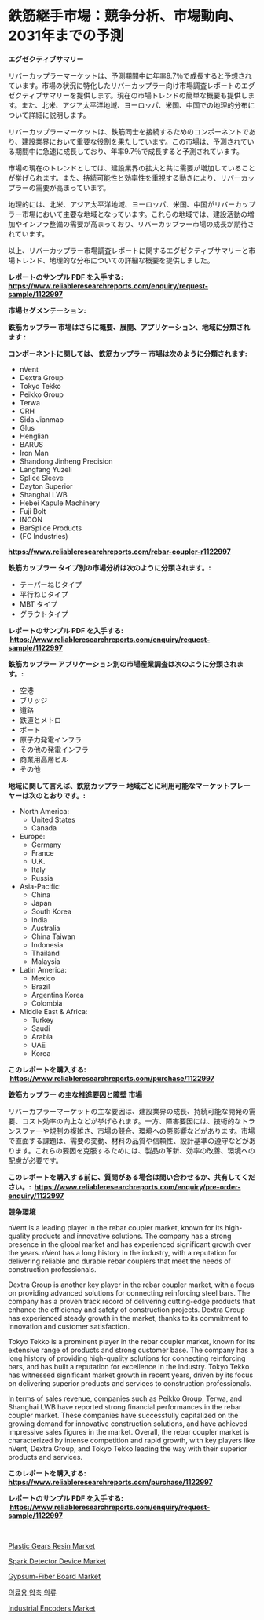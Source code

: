 <p><h1>鉄筋継手市場：競争分析、市場動向、2031年までの予測</h1></p><p><strong>エグゼクティブサマリー</strong></p>
<p><p>リバーカップラーマーケットは、予測期間中に年率9.7％で成長すると予想されています。市場の状況に特化したリバーカップラー向け市場調査レポートのエグゼクティブサマリーを提供します。現在の市場トレンドの簡単な概要も提供します。また、北米、アジア太平洋地域、ヨーロッパ、米国、中国での地理的分布について詳細に説明します。</p><p>リバーカップラーマーケットは、鉄筋同士を接続するためのコンポーネントであり、建設業界において重要な役割を果たしています。この市場は、予測されている期間中に急速に成長しており、年率9.7％で成長すると予測されています。</p><p>市場の現在のトレンドとしては、建設業界の拡大と共に需要が増加していることが挙げられます。また、持続可能性と効率性を重視する動きにより、リバーカップラーの需要が高まっています。</p><p>地理的には、北米、アジア太平洋地域、ヨーロッパ、米国、中国がリバーカップラー市場において主要な地域となっています。これらの地域では、建設活動の増加やインフラ整備の需要が高まっており、リバーカップラー市場の成長が期待されています。</p><p>以上、リバーカップラー市場調査レポートに関するエグゼクティブサマリーと市場トレンド、地理的な分布についての詳細な概要を提供しました。</p></p>
<p><strong>レポートのサンプル PDF を入手する: <a href="https://www.reliableresearchreports.com/enquiry/request-sample/1122997">https://www.reliableresearchreports.com/enquiry/request-sample/1122997</a></strong></p>
<p><strong>市場セグメンテーション:</strong></p>
<p><strong> 鉄筋カップラー 市場はさらに概要、展開、アプリケーション、地域に分類されます :</strong></p>
<p><strong>コンポーネントに関しては、 鉄筋カップラー 市場は次のように分類されます: &nbsp;</strong></p>
<p><ul><li>nVent</li><li>Dextra Group</li><li>Tokyo Tekko</li><li>Peikko Group</li><li>Terwa</li><li>CRH</li><li>Sida Jianmao</li><li>Glus</li><li>Henglian</li><li>BARUS</li><li>Iron Man</li><li>Shandong Jinheng Precision</li><li>Langfang Yuzeli</li><li>Splice Sleeve</li><li>Dayton Superior</li><li>Shanghai LWB</li><li>Hebei Kapule Machinery</li><li>Fuji Bolt</li><li>INCON</li><li>BarSplice Products</li><li>(FC Industries)</li></ul></p>
<p><strong><a href="https://www.reliableresearchreports.com/rebar-coupler-r1122997">https://www.reliableresearchreports.com/rebar-coupler-r1122997</a></strong></p>
<p><strong> 鉄筋カップラー タイプ別の市場分析は次のように分類されます。:</strong></p>
<p><ul><li>テーパーねじタイプ</li><li>平行ねじタイプ</li><li>MBT タイプ</li><li>グラウトタイプ</li></ul></p>
<p><strong>レポートのサンプル PDF を入手する: &nbsp;<a href="https://www.reliableresearchreports.com/enquiry/request-sample/1122997">https://www.reliableresearchreports.com/enquiry/request-sample/1122997</a></strong></p>
<p><strong> 鉄筋カップラー アプリケーション別の市場産業調査は次のように分類されます。:</strong></p>
<p><ul><li>空港</li><li>ブリッジ</li><li>道路</li><li>鉄道とメトロ</li><li>ポート</li><li>原子力発電インフラ</li><li>その他の発電インフラ</li><li>商業用高層ビル</li><li>その他</li></ul></p>
<p><strong>地域に関して言えば、鉄筋カップラー 地域ごとに利用可能なマーケットプレーヤーは次のとおりです。:</strong></p>
<p><ul>
    <li>
        North America:
        <ul>
            <li>United States</li>
            <li>Canada</li>
        </ul>
    </li>
    <li>
        Europe:
        <ul>
            <li>Germany</li>
            <li>France</li>
            <li>U.K.</li>
            <li>Italy</li>
            <li>Russia</li>
        </ul>
    </li>
    <li>
        Asia-Pacific:
        <ul>
            <li>China</li>
            <li>Japan</li>
            <li>South Korea</li>
            <li>India</li>
            <li>Australia</li>
            <li>China Taiwan</li>
            <li>Indonesia</li>
            <li>Thailand</li>
            <li>Malaysia</li>
        </ul>
    </li>
    <li>
        Latin America:
        <ul>
            <li>Mexico</li>
            <li>Brazil</li>
            <li>Argentina Korea</li>
            <li>Colombia</li>
        </ul>
    </li>
    <li>
        Middle East & Africa:
        <ul>
            <li>Turkey</li>
            <li>Saudi</li>
            <li>Arabia</li>
            <li>UAE</li>
            <li>Korea</li>
        </ul>
    </li>
    </ul></p>
<p><strong>このレポートを購入する: &nbsp;<a href="https://www.reliableresearchreports.com/purchase/1122997">https://www.reliableresearchreports.com/purchase/1122997</a></strong></p>
<p><strong>鉄筋カップラー の主な推進要因と障壁 市場</strong></p>
<p><p>リバーカプラーマーケットの主な要因は、建設業界の成長、持続可能な開発の需要、コスト効率の向上などが挙げられます。一方、障害要因には、技術的なトランスファーや規制の複雑さ、市場の競合、環境への悪影響などがあります。市場で直面する課題は、需要の変動、材料の品質や信頼性、設計基準の遵守などがあります。これらの要因を克服するためには、製品の革新、効率の改善、環境への配慮が必要です。</p></p>
<p><strong>このレポートを購入する前に、質問がある場合は問い合わせるか、共有してください。:&nbsp; <a href="https://www.reliableresearchreports.com/enquiry/pre-order-enquiry/1122997">https://www.reliableresearchreports.com/enquiry/pre-order-enquiry/1122997</a></strong></p>
<p><strong>競争環境</strong></p>
<p><p>nVent is a leading player in the rebar coupler market, known for its high-quality products and innovative solutions. The company has a strong presence in the global market and has experienced significant growth over the years. nVent has a long history in the industry, with a reputation for delivering reliable and durable rebar couplers that meet the needs of construction professionals.</p><p>Dextra Group is another key player in the rebar coupler market, with a focus on providing advanced solutions for connecting reinforcing steel bars. The company has a proven track record of delivering cutting-edge products that enhance the efficiency and safety of construction projects. Dextra Group has experienced steady growth in the market, thanks to its commitment to innovation and customer satisfaction.</p><p>Tokyo Tekko is a prominent player in the rebar coupler market, known for its extensive range of products and strong customer base. The company has a long history of providing high-quality solutions for connecting reinforcing bars, and has built a reputation for excellence in the industry. Tokyo Tekko has witnessed significant market growth in recent years, driven by its focus on delivering superior products and services to construction professionals.</p><p>In terms of sales revenue, companies such as Peikko Group, Terwa, and Shanghai LWB have reported strong financial performances in the rebar coupler market. These companies have successfully capitalized on the growing demand for innovative construction solutions, and have achieved impressive sales figures in the market. Overall, the rebar coupler market is characterized by intense competition and rapid growth, with key players like nVent, Dextra Group, and Tokyo Tekko leading the way with their superior products and services.</p></p>
<p><strong>このレポートを購入する: &nbsp; <a href="https://www.reliableresearchreports.com/purchase/1122997">https://www.reliableresearchreports.com/purchase/1122997</a></strong></p>
<p><strong>レポートのサンプル PDF を入手する: &nbsp;<a href="https://www.reliableresearchreports.com/enquiry/request-sample/1122997">https://www.reliableresearchreports.com/enquiry/request-sample/1122997</a></strong><strong></strong></p>
<p>&nbsp;</p>
<p><p><a href="https://github.com/angelajermaine/Market-Research-Report-List-2/blob/main/plastic-gears-resin-market.md">Plastic Gears Resin Market</a></p><p><a href="https://github.com/provorikovar/Market-Research-Report-List-3/blob/main/spark-detector-device-market.md">Spark Detector Device Market</a></p><p><a href="https://eight-handstand-8fb.notion.site/Gypsum-Fiber-Board-Market-Size-Reveals-the-Best-Marketing-Channels-In-Global-Industry-63f738610f7a4e2e817148e2aa005115">Gypsum-Fiber Board Market</a></p><p><a href="https://github.com/vsr06p4p49/Market-Research-Report-List-1/blob/main/551911424996.md">의료용 압축 의류</a></p><p><a href="https://view.publitas.com/reportprime-1/industrial-encoders-market-comprehensive-assessment-by-type-application-and-geography/">Industrial Encoders Market</a></p></p>